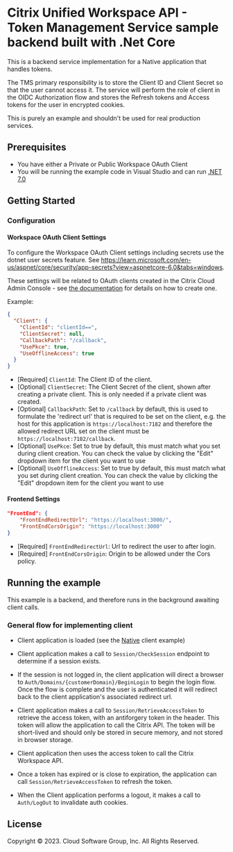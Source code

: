 # Citrix Unified Workspace API - Token Management Service sample backend built with .Net Core

This is a backend service implementation for a Native application that handles tokens.

The TMS primary responsibility is to store the Client ID and Client Secret so that the user cannot access it. The service will perform the role of client in the OIDC Authorization flow and stores the Refresh tokens and Access tokens for the user in encrypted cookies.

This is purely an example and shouldn't be used for real production services.

## Prerequisites

- You have either a Private or Public Workspace OAuth Client
- You will be running the example code in Visual Studio and can run [.NET 7.0](https://dotnet.microsoft.com/en-us/download/dotnet/7.0)

## Getting Started

### Configuration

#### Workspace OAuth Client Settings

To configure the Workspace OAuth Client settings including secrets use the dotnet user secrets feature. See https://learn.microsoft.com/en-us/aspnet/core/security/app-secrets?view=aspnetcore-6.0&tabs=windows.


These settings will be related to OAuth clients created in the Citrix Cloud Admin Console - see [the documentation](https://developer-docs.citrix.com/en-us/workspace-platform/unified-workspace-api-preview/oauth-client-management) for details on how to create one.

Example:
```json
{
  "Client": {
    "ClientId": "clientId==",
    "ClientSecret": null,
    "CallbackPath": "/callback",
    "UsePkce": true,
    "UseOfflineAccess": true
  }
}
```

- [Required] `ClientId`: The Client ID of the client. 
- [Optional] `ClientSecret`: The Client Secret of the client, shown after creating a private client. This is only needed if a private client was created.
- [Optional] `CallbackPath`: Set to `/callback` by default, this is used to formulate the 'redirect url' that is required to be set on the client, e.g. the host for this application is `https://localhost:7182` and therefore the allowed redirect URL set on the client must be `https://localhost:7182/callback`.
- [Optional] `UsePkce`: Set to true by default, this must match what you set during client creation. You can check the value by clicking the "Edit" dropdown item for the client you want to use
- [Optional] `UseOfflineAccess`: Set to true by default, this must match what you set during client creation. You can check the value by clicking the "Edit" dropdown item for the client you want to use

#### Frontend Settings

```json
"FrontEnd": {
    "FrontEndRedirectUrl": "https://localhost:3000/",
    "FrontEndCorsOrigin": "https://localhost:3000"
}
```

- [Required] `FrontEndRedirectUrl`: Url to redirect the user to after login.
- [Required] `FrontEndCorsOrigin`: Origin to be allowed under the Cors policy.

## Running the example

This example is a backend, and therefore runs in the background awaiting client calls.

### General flow for implementing client

- Client application is loaded (see the [Native](../README.md) client example)

- Client application makes a call to `Session/CheckSession` endpoint to determine if a session exists. 

- If the session is not logged in, the client application will direct a browser to `Auth/Domains/{customerDomain}/BeginLogin` to begin the login flow. Once the flow is complete and the user is authenticated it will redirect back to the client application's associated redirect url.

- Client application makes a call to `Session/RetrieveAccessToken` to retrieve the access token, with an antiforgery token in the header. This token will allow the application to call the Citrix API. The token will be short-lived and should only be stored in secure memory, and not stored in browser storage.

- Client application then uses the access token to call the Citrix Workspace API.

- Once a token has expired or is close to expiration, the application can call `Session/RetrieveAccessToken` to refresh the token.

- When the Client application performs a logout, it makes a call to `Auth/LogOut` to invalidate auth cookies.  

## License

Copyright © 2023. Cloud Software Group, Inc. All Rights Reserved.
